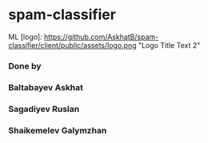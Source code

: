 # spam-classifier
ML
[logo]: https://github.com/AskhatB/spam-classifier/client/public/assets/logo.png "Logo Title Text 2"

### Done by
### Baltabayev Askhat
### Sagadiyev Ruslan
### Shaikemelev Galymzhan
